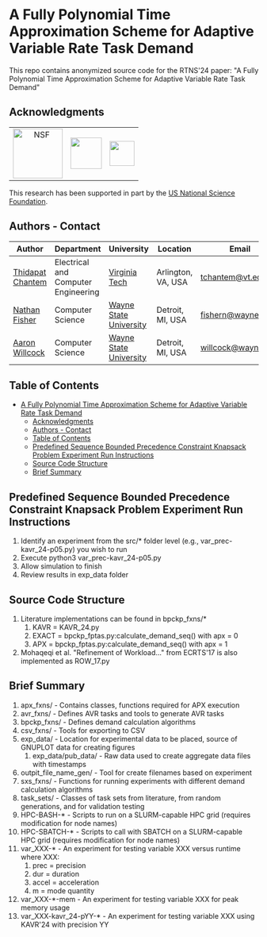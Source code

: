 # A Fully Polynomial Time Approximation Scheme for Adaptive Variable Rate Task Demand

This repo contains anonymized source code for the RTNS'24 paper:
"A Fully Polynomial Time Approximation Scheme for Adaptive Variable Rate Task Demand"

## Acknowledgments

<table width="100%" style="text-align: center" cellpadding="20">
  <tr>
    <td style="vertical-align:middle">
        <a href="https://www.nsf.gov">
            <img src="https://www.nsf.gov/news/mmg/media/images/nsf%20logo_ba604992-ed6d-46a7-8f5b-151b1c3e17e3.jpg" alt="NSF" height="100px"/>
        </a>
    </td>
    <td style="vertical-align:middle">
        <a href="https://vt.edu">
            <img src="https://www.assets.cms.vt.edu/images/HorizontalStacked/HorizontalStacked_RGB.svg" height="63px"/>
        </a>
    </td>
    <td style="vertical-align:middle">
        <a href="https://wayne.edu">
            <img src="https://mac.wayne.edu/images/wsu_primary_horz_color.png" height="50px"/>
        </a>
    </td>
  </tr>
</table>

This research has been supported in part by the [US National Science  Foundation](https://www.nsf.gov/).

## Authors - Contact

| Author | Department | University | Location | Email |
| ------ | ---------- | ---------- | -------- | ----- |
| [Thidapat Chantem](https://ece.vt.edu/people/profile/chantem) | Electrical and Computer Engineering | [Virginia Tech](https://vt.edu/index.html) | Arlington, VA, USA | tchantem@vt.edu |
| [Nathan Fisher](https://engineering.wayne.edu/profile/dx3281) | Computer Science | [Wayne State University](https://wayne.edu/) | Detroit, MI, USA | fishern@wayne.edu |
| [Aaron Willcock](https://www.linkedin.com/in/aaronwillcock/) | Computer Science | [Wayne State University](https://wayne.edu/) | Detroit, MI, USA | willcock@wayne.edu |

## Table of Contents
- [A Fully Polynomial Time Approximation Scheme for Adaptive Variable Rate Task Demand](#a-fully-polynomial-time-approximation-scheme-for-adaptive-variable-rate-task-demand)
  - [Acknowledgments](#acknowledgments)
  - [Authors - Contact](#authors---contact)
  - [Table of Contents](#table-of-contents)
  - [Predefined Sequence Bounded Precedence Constraint Knapsack Problem Experiment Run Instructions](#predefined-sequence-bounded-precedence-constraint-knapsack-problem-experiment-run-instructions)
  - [Source Code Structure](#source-code-structure)
  - [Brief Summary](#brief-summary)

## Predefined Sequence Bounded Precedence Constraint Knapsack Problem Experiment Run Instructions

1. Identify an experiment from the src/* folder level (e.g., var_prec-kavr_24-p05.py) you wish to run
2. Execute python3 var_prec-kavr_24-p05.py
3. Allow simulation to finish
4. Review results in exp_data folder

## Source Code Structure

1. Literature implementations can be found in bpckp_fxns/*
   1. KAVR = KAVR_24.py
   2. EXACT = bpckp_fptas.py:calculate_demand_seq() with apx = 0
   2. APX = bpckp_fptas.py:calculate_demand_seq() with apx = 1
2. Mohaqeqi et al. "Refinement of Workload..." from ECRTS'17 is also implemented as ROW_17.py

## Brief Summary
1.  apx_fxns/ - Contains classes, functions required for APX execution
2.  avr_fxns/ - Defines AVR tasks and tools to generate AVR tasks
3.  bpckp_fxns/ - Defines demand calculation algorithms
4.  csv_fxns/ - Tools for exporting to CSV
5.  exp_data/ - Location for experimental data to be placed, source of GNUPLOT data for creating figures
    1.  exp_data/pub_data/ - Raw data used to create aggregate data files with timestamps
6.  outpit_file_name_gen/ - Tool for create filenames based on experiment
7.  sxs_fxns/ - Functions for running experiments with different demand calculation algorithms
8.  task_sets/ - Classes of task sets from literature, from random generations, and for validation testing
9.  HPC-BASH-* - Scripts to run on a SLURM-capable HPC grid (requires modification for node names)
10. HPC-SBATCH-* - Scripts to call with SBATCH on a SLURM-capable HPC grid (requires modification for node names)
11. var_XXX-* - An experiment for testing variable XXX versus runtime where XXX:
    1.  prec = precision
    2.  dur = duration
    3.  accel = acceleration
    4.  m = mode quantity
12. var_XXX-*-mem - An experiment for testing variable XXX for peak memory usage
13. var_XXX-kavr_24-pYY-* - An experiment for testing variable XXX using KAVR'24 with precision YY